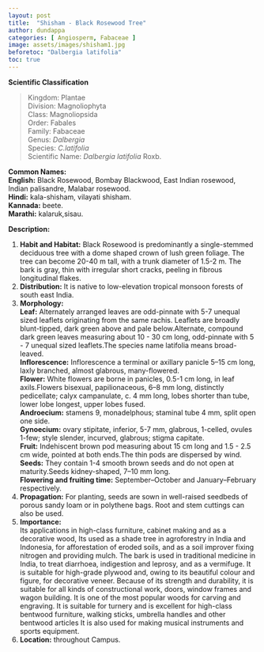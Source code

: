```yaml
---
layout: post
title:  "Shisham - Black Rosewood Tree"
author: dundappa
categories: [ Angiosperm, Fabaceae ]
image: assets/images/shisham1.jpg
beforetoc: "Dalbergia latifolia"
toc: true
---
```


**Scientific Classification**  
>Kingdom:			Plantae  
>Division:			Magnoliophyta  
>Class:				Magnoliopsida  
>Order:				Fabales  
>Family:			Fabaceae  
>Genus:				*Dalbergia*  
>Species:			*C.latifolia*  
>Scientific Name:	*Dalbergia latifolia* Roxb.  

**Common Names:**  
**English:**	Black Rosewood, Bombay Blackwood, East Indian rosewood, Indian palisandre, Malabar rosewood.  
**Hindi:**		kala-shisham, vilayati shisham.  
**Kannada:**		beete.  
**Marathi:**		kalaruk,sisau.  

**Description:**   
1. **Habit and Habitat:** Black Rosewood is predominantly a single-stemmed deciduous tree with a dome shaped crown of lush green foliage. The tree can become 20-40 m tall, with a trunk diameter of 1.5-2 m. The bark is gray, thin with irregular short cracks, peeling in fibrous longitudinal flakes.  
2. **Distribution:** It is native to low-elevation tropical monsoon forests of south east India.  
3. **Morphology:**  
**Leaf:** Alternately arranged leaves are odd-pinnate with 5-7 unequal sized leaflets originating from the same rachis. Leaflets are broadly blunt-tipped, dark green above and pale below.Alternate, compound dark green leaves measuring about 10 - 30 cm long, odd-pinnate with 5 - 7 unequal sized leaflets.The species name latifolia means broad-leaved.  
**Inflorescence:** Inflorescence a terminal or axillary panicle 5–15 cm long, laxly branched, almost glabrous, many-flowered.  
**Flower:** White flowers are borne in panicles, 0.5-1 cm long, in leaf axils.Flowers bisexual, papilionaceous, 6–8 mm long, distinctly pedicellate; calyx campanulate, c. 4 mm long, lobes shorter than tube, lower lobe longest, upper lobes fused.  
**Androecium:** stamens 9, monadelphous; staminal tube 4 mm, split open one side.  
**Gynoecium:** ovary stipitate, inferior, 5-7 mm, glabrous, 1-celled, ovules 1-few; style slender, incurved, glabrous; stigma capitate.  
**Fruit:** Indehiscent brown pod measuring about 15 cm long and 1.5 - 2.5 cm wide, pointed at both ends.The thin pods are dispersed by wind.  
**Seeds:** They contain 1-4 smooth brown seeds and do not open at maturity.Seeds kidney-shaped, 7–10 mm long.  
**Flowering and fruiting time:** September–October and January–February respectively.  
4. **Propagation:** For planting, seeds are sown in well-raised seedbeds of porous sandy loam or in polythene bags. Root and stem cuttings can also be used.  
5. **Importance:**  
Its applications in high-class furniture, cabinet making and as a decorative wood, Its used as a shade tree in agroforestry in India and Indonesia, for afforestation of eroded soils, and as a soil improver fixing nitrogen and providing mulch. The bark is used in traditional medicine in India, to treat diarrhoea, indigestion and leprosy, and as a vermifuge. It is suitable for high-grade plywood and, owing to its beautiful colour and figure, for decorative veneer. Because of its strength and durability, it is suitable for all kinds of constructional work, doors, window frames and wagon building. It is one of the most popular woods for carving and engraving. It is suitable for turnery and is excellent for high-class bentwood furniture, walking sticks, umbrella handles and other bentwood articles It is also used for making musical instruments and sports equipment.  
6. **Location:** throughout Campus.  
